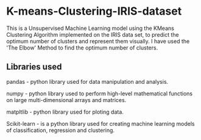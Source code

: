 # K-means-Clustering-IRIS-dataset
This is a Unsupervised Machine Learning model using the KMeans Clustering Algorithm implemented on the IRIS data set, to predict the optimum number of clusters and represent them visually. I have used the 'The Elbow' Method to find the optimum number of clusters.

## Libraries used
pandas - python library used for data manipulation and analysis.

numpy - python library used to perform high-level mathematical functions on large multi-dimensional arrays and matrices.

matpltlib - python library used for ploting data.

Scikit-learn - is a python library used for creating machine learning models of classification, regression and clustering.

